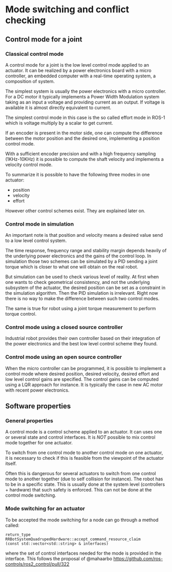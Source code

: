 # Mode switching and conflict checking

## Control mode for a joint

### Classical control mode 

A control mode for a joint is the low level control mode applied to an actuator. It can be realized by a power electronics board with a micro controller, an embedded computer with a real-time operating system, a composition of system.

The simplest system is usually the power electronics with a micro controller.
For a DC motor it typically implements a Power Width Modulation system taking as an input a voltage and providing current as an output.
If voltage is available it is almost directly equivalent to current.

The simplest control mode in this case is the so called effort mode in ROS-1 which is voltage multiply by a scalar to get current.

If an encoder is present in the motor side, one can compute the difference between the motor position and the desired one, implementing a position control mode.

With a sufficient encoder precision and with a high frequency sampling (1KHz-10KHz) it is possible to compute the shaft velocity and implements a velocity control mode.

To summarize it is possible to have the following three modes in one actuator:
 * position
 * velocity
 * effort

However other control schemes exist. They are explained later on.

### Control mode in simulation

An important note is that position and velocity means a desired value send to a low level control system.

The time response, frequency range and stability margin depends heavily of the underlying power electronics and the gains of the control loop.
In simulation those two schemes can be simulated by a PID sending a joint torque which is closer to what one will obtain on the real robot.

But simulation can be used to check various level of reality. At first when one wants to check geometrical consistency, 
and not the underlying subsystem of the actuator, the desired position can be set as a constraint in the simulation algorithm.
Then the PID simulation is irrelevant. Right now there is no way to make the difference between such two control modes.

The same is true for robot using a joint torque measurement to perform torque control.


### Control mode using a closed source controller

Industrial robot provides their own controller based on their integration of the power electronics and the best low level control scheme they found.

### Control mode using an open source controller
When the micro controller can be programmed, it is possible to implement a control mode where desired position, desired velocity, desired effort and low level control gains are specified. The control gains can be computed using a LQR approach for instance.
It is typically the case in new AC motor with recent power electronics.

## Software properties

### General properties 
A control mode is a control scheme applied to an actuator. It can uses one or several state and control interfaces. 
It is *NOT* possible to mix control mode together for one actuator. 

To switch from one control mode to another control mode on one actuator, it is necessary to check if this is feasible from the viewpoint of the actuator itself. 

Often this is dangerous for several actuators to switch from one control mode to another together (due to self collision for instance).
The robot has to be in a specific state. This is usually done at the system level (controllers + hardware) that such safety is enforced. 
This can not be done at the control mode switching.

### Mode switching for an actuator

To be accepted the mode switching for a node can go through a method called:
```
return_type
RRBotSystemQuadrupedHardware::accept_command_resource_claim
(const std::vector<std::string> & interfaces)
```
where the set of control interfaces needed for the mode is provided in the interface.
This follows the proposal of @mahaarbo https://github.com/ros-controls/ros2_control/pull/322
